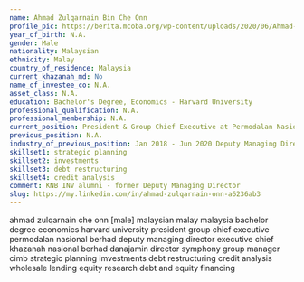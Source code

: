 ```yaml
---
name: Ahmad Zulqarnain Bin Che Onn
profile_pic: https://berita.mcoba.org/wp-content/uploads/2020/06/Ahmad-Zulqarnain-Onn-mckk.jpg
year_of_birth: N.A.
gender: Male
nationality: Malaysian 
ethnicity: Malay
country_of_residence: Malaysia 
current_khazanah_md: No
name_of_investee_co: N.A.
asset_class: N.A.
education: Bachelor's Degree, Economics - Harvard University
professional_qualification: N.A.
professional_membership: N.A.
current_position: President & Group Chief Executive at Permodalan Nasional Berhad
previous_position: N.A.
industry_of_previous_position: Jan 2018 - Jun 2020 Deputy Managing Director at Khazanah Nasional Berhad, May 2014 - Dec 2017 Executive Director at Khazanah Nasional Berhad, May 2009 - Apr 2014 Chief Executive Officer at Danajamin Nasional Berhad, 2001 - 2008 Director at Symphony Group of Companies, 2000 - 2001 Manager at CIMB
skillset1: strategic planning
skillset2: investments
skillset3: debt restructuring
skillset4: credit analysis
comment: KNB INV alumni - former Deputy Managing Director
slug: https://my.linkedin.com/in/ahmad-zulqarnain-onn-a6236ab3
---
```


ahmad zulqarnain che onn [male] malaysian malay malaysia bachelor degree economics harvard university president group chief executive permodalan nasional berhad deputy managing director executive chief khazanah nasional berhad danajamin director symphony group manager cimb strategic planning imvestments debt restructuring credit analysis wholesale lending equity research debt and equity financing